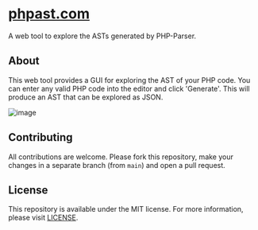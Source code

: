 # [phpast.com](https://phpast.com)

A web tool to explore the ASTs generated by PHP-Parser.

## About

This web tool provides a GUI for exploring the AST of your PHP code. You can enter any valid PHP code into the editor and click 'Generate'. This will produce an AST that can be explored as JSON.

![image](https://user-images.githubusercontent.com/41837763/119830652-67573c00-bef4-11eb-9a50-632756e51206.png)

## Contributing

All contributions are welcome. Please fork this repository, make your changes in a separate branch (from `main`) and open a pull request.

## License

This repository is available under the MIT license. For more information, please visit [LICENSE](LICENSE.md).
